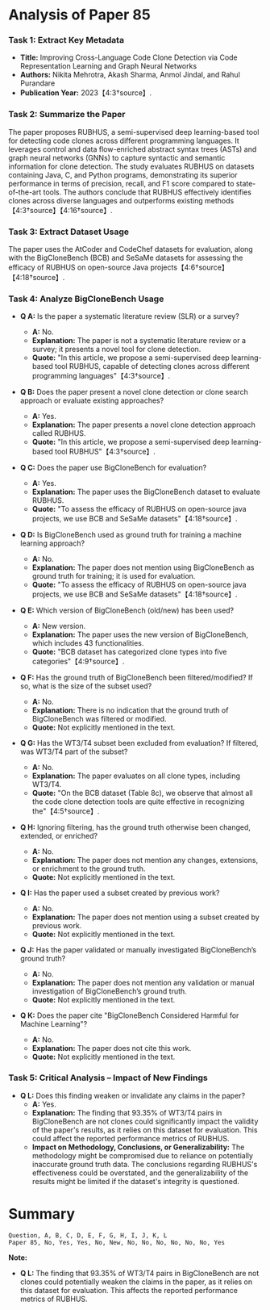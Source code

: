 # Analysis of Paper 85

### Task 1: Extract Key Metadata

- **Title:** Improving Cross-Language Code Clone Detection via Code Representation Learning and Graph Neural Networks
- **Authors:** Nikita Mehrotra, Akash Sharma, Anmol Jindal, and Rahul Purandare
- **Publication Year:** 2023【4:3†source】.

### Task 2: Summarize the Paper

The paper proposes RUBHUS, a semi-supervised deep learning-based tool for detecting code clones across different programming languages. It leverages control and data flow-enriched abstract syntax trees (ASTs) and graph neural networks (GNNs) to capture syntactic and semantic information for clone detection. The study evaluates RUBHUS on datasets containing Java, C, and Python programs, demonstrating its superior performance in terms of precision, recall, and F1 score compared to state-of-the-art tools. The authors conclude that RUBHUS effectively identifies clones across diverse languages and outperforms existing methods【4:3†source】【4:16†source】.

### Task 3: Extract Dataset Usage

The paper uses the AtCoder and CodeChef datasets for evaluation, along with the BigCloneBench (BCB) and SeSaMe datasets for assessing the efficacy of RUBHUS on open-source Java projects【4:6†source】【4:18†source】.

### Task 4: Analyze BigCloneBench Usage

- **Q A:** Is the paper a systematic literature review (SLR) or a survey?
  - **A:** No.
  - **Explanation:** The paper is not a systematic literature review or a survey; it presents a novel tool for clone detection.
  - **Quote:** "In this article, we propose a semi-supervised deep learning-based tool RUBHUS, capable of detecting clones across different programming languages"【4:3†source】.

- **Q B:** Does the paper present a novel clone detection or clone search approach or evaluate existing approaches?
  - **A:** Yes.
  - **Explanation:** The paper presents a novel clone detection approach called RUBHUS.
  - **Quote:** "In this article, we propose a semi-supervised deep learning-based tool RUBHUS"【4:3†source】.

- **Q C:** Does the paper use BigCloneBench for evaluation?
  - **A:** Yes.
  - **Explanation:** The paper uses the BigCloneBench dataset to evaluate RUBHUS.
  - **Quote:** "To assess the efficacy of RUBHUS on open-source java projects, we use BCB and SeSaMe datasets"【4:18†source】.

- **Q D:** Is BigCloneBench used as ground truth for training a machine learning approach?
  - **A:** No.
  - **Explanation:** The paper does not mention using BigCloneBench as ground truth for training; it is used for evaluation.
  - **Quote:** "To assess the efficacy of RUBHUS on open-source java projects, we use BCB and SeSaMe datasets"【4:18†source】.

- **Q E:** Which version of BigCloneBench (old/new) has been used?
  - **A:** New version.
  - **Explanation:** The paper uses the new version of BigCloneBench, which includes 43 functionalities.
  - **Quote:** "BCB dataset has categorized clone types into five categories"【4:9†source】.

- **Q F:** Has the ground truth of BigCloneBench been filtered/modified? If so, what is the size of the subset used?
  - **A:** No.
  - **Explanation:** There is no indication that the ground truth of BigCloneBench was filtered or modified.
  - **Quote:** Not explicitly mentioned in the text.

- **Q G:** Has the WT3/T4 subset been excluded from evaluation? If filtered, was WT3/T4 part of the subset?
  - **A:** No.
  - **Explanation:** The paper evaluates on all clone types, including WT3/T4.
  - **Quote:** "On the BCB dataset (Table 8c), we observe that almost all the code clone detection tools are quite effective in recognizing the"【4:5†source】.

- **Q H:** Ignoring filtering, has the ground truth otherwise been changed, extended, or enriched?
  - **A:** No.
  - **Explanation:** The paper does not mention any changes, extensions, or enrichment to the ground truth.
  - **Quote:** Not explicitly mentioned in the text.

- **Q I:** Has the paper used a subset created by previous work?
  - **A:** No.
  - **Explanation:** The paper does not mention using a subset created by previous work.
  - **Quote:** Not explicitly mentioned in the text.

- **Q J:** Has the paper validated or manually investigated BigCloneBench’s ground truth?
  - **A:** No.
  - **Explanation:** The paper does not mention any validation or manual investigation of BigCloneBench’s ground truth.
  - **Quote:** Not explicitly mentioned in the text.

- **Q K:** Does the paper cite "BigCloneBench Considered Harmful for Machine Learning"?
  - **A:** No.
  - **Explanation:** The paper does not cite this work.
  - **Quote:** Not explicitly mentioned in the text.

### Task 5: Critical Analysis – Impact of New Findings

- **Q L:** Does this finding weaken or invalidate any claims in the paper?
  - **A:** Yes.
  - **Explanation:** The finding that 93.35% of WT3/T4 pairs in BigCloneBench are not clones could significantly impact the validity of the paper's results, as it relies on this dataset for evaluation. This could affect the reported performance metrics of RUBHUS.
  - **Impact on Methodology, Conclusions, or Generalizability:** The methodology might be compromised due to reliance on potentially inaccurate ground truth data. The conclusions regarding RUBHUS's effectiveness could be overstated, and the generalizability of the results might be limited if the dataset's integrity is questioned.

# Summary

```plaintext
Question, A, B, C, D, E, F, G, H, I, J, K, L
Paper 85, No, Yes, Yes, No, New, No, No, No, No, No, No, Yes
```

**Note:**  
- **Q L:** The finding that 93.35% of WT3/T4 pairs in BigCloneBench are not clones could potentially weaken the claims in the paper, as it relies on this dataset for evaluation. This affects the reported performance metrics of RUBHUS.
